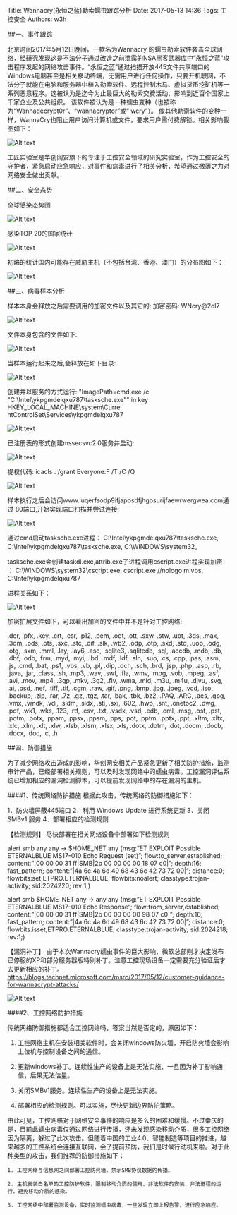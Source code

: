 Title: Wannacry(永恒之蓝)勒索蠕虫跟踪分析
Date: 2017-05-13 14:36
Tags: 工控安全
Authors: w3h

##一、事件跟踪

北京时间2017年5月12日晚间，一款名为Wannacry 的蠕虫勒索软件袭击全球网络，经研究发现这是不法分子通过改造之前泄露的NSA黑客武器库中“永恒之蓝”攻击程序发起的网络攻击事件。“永恒之蓝”通过扫描开放445文件共享端口的Windows电脑甚至是相关移动终端，无需用户进行任何操作，只要开机联网，不法分子就能在电脑和服务器中植入勒索软件、远程控制木马、虚拟货币挖矿机等一系列恶意程序。这被认为是迄今为止最巨大的勒索交费活动，影响到近百个国家上千家企业及公共组织。 该软件被认为是一种蠕虫变种（也被称为“Wannadecrypt0r”、“wannacryptor”或“ wcry”）。 像其他勒索软件的变种一样，WannaCry也阻止用户访问计算机或文件，要求用户需付费解锁。相关影响截图如下：

![Alt text](/static/images/wannacry/1.jpg)

工匠实验室是华创网安旗下的专注于工控安全领域的研究实验室，作为工控安全的守护者，紧急启动应急响应，对事件和病毒进行了相关分析，希望通过微薄之力对网络安全做出贡献。

##二、安全态势

全球感染态势图

![Alt text](/static/images/wannacry/21.jpg)

感染TOP 20的国家统计

![Alt text](/static/images/wannacry/22.png)

初略的统计国内可能存在威胁主机（不包括台湾、香港、澳门）的分布图如下：

![Alt text](/static/images/wannacry/23.gif)


##三、病毒样本分析

样本本身会释放之后需要调用的加密文件以及其它的:
加密密码: WNcry@2ol7

![Alt text](/static/images/wannacry/31.png)

文件本身包含的文件如下:

![Alt text](/static/images/wannacry/32.png)


当样本运行起来之后,会释放在如下目录:

![Alt text](/static/images/wannacry/33.png)

创建并以服务的方式运行:
"ImagePath=cmd.exe /c "C:\Intel\ykpgmdelqxu787\tasksche.exe"" in key HKEY_LOCAL_MACHINE\system\Curre ntControlSet\Services\ykpgmdelqxu787

![Alt text](/static/images/wannacry/34.png)

已注册表的形式创建mssecsvc2.0服务并启动:

![Alt text](/static/images/wannacry/35.png)

提权代码:
icacls . /grant Everyone:F /T /C /Q

![Alt text](/static/images/wannacry/36.png)


样本执行之后会访问www.iuqerfsodp9ifjaposdfjhgosurijfaewrwergwea.com通过 80端口,开始实现端口扫描并尝试连接:

![Alt text](/static/images/wannacry/37.png)


通过cmd启动tasksche.exe进程：
C:\Intel\ykpgmdelqxu787\tasksche.exe, C:\Intel\ykpgmdelqxu787\tasksche.exe, C:\WINDOWS\system32。

tasksche.exe会创建taskdl.exe,attrib.exe子进程调用cscript.exe进程实现加密 ：
C:\WINDOWS\system32\cscript.exe, cscript.exe //nologo m.vbs, C:\Intel\ykpgmdelqxu787

进程关系如下：

![Alt text](/static/images/wannacry/38.png)


加密扩展文件如下，可以看出加密的文件中并不是针对工控网络:

.der, .pfx, .key, .crt, .csr, .p12, .pem, .odt, .ott, .sxw, .stw, .uot, .3ds, .max, .3dm, .ods, .ots, .sxc, .stc, .dif, .slk, .wb2, .odp, .otp, .sxd, .std, .uop, .odg, .otg, .sxm, .mml, .lay, .lay6, .asc, .sqlite3, .sqlitedb, .sql, .accdb, .mdb, .db, .dbf, .odb, .frm, .myd, .myi, .ibd, .mdf, .ldf, .sln, .suo, .cs, .cpp, .pas, .asm, .js, .cmd, .bat, .ps1, .vbs, .vb, .pl, .dip, .dch, .sch, .brd, .jsp, .php, .asp, .rb, .java, .jar, .class, .sh, .mp3, .wav, .swf, .fla, .wmv, .mpg, .vob, .mpeg, .asf, .avi, .mov, .mp4, .3gp, .mkv, .3g2, .flv, .wma, .mid, .m3u, .m4u, .djvu, .svg, .ai, .psd, .nef, .tiff, .tif, .cgm, .raw, .gif, .png, .bmp, .jpg, .jpeg, .vcd, .iso, .backup, .zip, .rar, .7z, .gz, .tgz, .tar, .bak, .tbk, .bz2, .PAQ, .ARC, .aes, .gpg, .vmx, .vmdk, .vdi, .sldm, .sldx, .sti, .sxi, .602, .hwp, .snt, .onetoc2, .dwg, .pdf, .wk1, .wks, .123, .rtf, .csv, .txt, .vsdx, .vsd, .edb, .eml, .msg, .ost, .pst, .potm, .potx, .ppam, .ppsx, .ppsm, .pps, .pot, .pptm, .pptx, .ppt, .xltm, .xltx, .xlc, .xlm, .xlt, .xlw, .xlsb, .xlsm, .xlsx, .xls, .dotx, .dotm, .dot, .docm, .docb, .docx, .doc, .c, .h


##四、防御措施

为了减少网络攻击造成的影响，华创网安相关产品紧急更新了相关防护措施，监测审计产品，已经部署相关规则，可以及时发现网络中的蠕虫病毒。工控漏洞评估系统已增加相应的漏洞检测脚本，可以提前发现网络中的存在漏洞的主机。

####1、传统网络防护措施
根据此攻击，传统网络的防御措施如下：

1．防火墙屏蔽445端口
2．利用 Windows Update 进行系统更新
3．关闭 SMBv1 服务
4．部署相应的检测规则

【检测规则】
尽快部署在相关网络设备中部署如下检测规则

alert smb any any -> $HOME_NET any (msg:”ET EXPLOIT Possible ETERNALBLUE MS17-010 Echo Request (set)”; flow:to_server,established; content:”|00 00 00 31 ff|SMB|2b 00 00 00 00 18 07 c0|”; depth:16; fast_pattern; content:”|4a 6c 4a 6d 49 68 43 6c 42 73 72 00|”; distance:0; flowbits:set,ETPRO.ETERNALBLUE; flowbits:noalert; classtype:trojan-activity; sid:2024220; rev:1;)

alert smb $HOME_NET any -> any any (msg:”ET EXPLOIT Possible ETERNALBLUE MS17-010 Echo Response”; flow:from_server,established; content:”|00 00 00 31 ff|SMB|2b 00 00 00 00 98 07 c0|”; depth:16; fast_pattern; content:”|4a 6c 4a 6d 49 68 43 6c 42 73 72 00|”; distance:0; flowbits:isset,ETPRO.ETERNALBLUE; classtype:trojan-activity; sid:2024218; rev:1;)


【漏洞补丁】
由于本次Wannacry蠕虫事件的巨大影响，微软总部刚才决定发布已停服的XP和部分服务器版特别补丁。注意工控现场设备一定需要充分验证后才去更新相应的补丁。
https://blogs.technet.microsoft.com/msrc/2017/05/12/customer-guidance-for-wannacrypt-attacks/

![Alt text](/static/images/wannacry/41.png)


####2、工控网络防护措施

传统网络防御措施都适合工控网络吗，答案当然是否定的，原因如下：

1. 工控网络主机在安装相关软件时，会关闭windows防火墙，开启防火墙会影响上位机与控制设备之间的通信。

2. 更新windows补丁。连续性生产的设备上是无法实施，一旦因为补丁影响通信，后果无法估量。

3. 关闭SMBv1服务。连续性生产的设备上是无法实施。

4. 部署相应的检测规则。可以实施，尽快更新边界防护策略。

由此可见，工控网络对于网络安全事件的响应是多么的困难和缓慢。不过幸庆的是，目前此蠕虫病毒仅通过网络进行传播，还未发现感染移动介质，很多工控网络因为隔离，躲过了此次攻击。但随着中国的工业4.0、智能制造等项目的推进，越来越多的工控系统会连接互联网，会了提前预防，我们是时候行动机来啦。对于此种类型的攻击，我们推荐的防御措施如下：

    1. 工控网络与信息网之间部署工控防火墙，禁示SMB协议数据的传播。

    2. 主机安装白名单的工控防护软件，限制移动介质的使用、非法软件的安装、非法进程的运行，避免移动介质的感染。

    3. 工控网络中部署监测设备，实时监测蠕虫病毒，一旦发现立即上报告警，进行应急响应。





